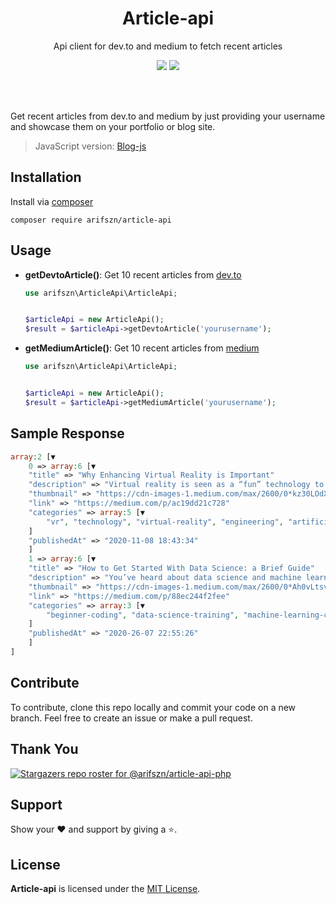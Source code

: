 <h1 align="center">Article-api</h1>
<p align="center">Api client for dev.to and medium to fetch recent articles</p>
<p align="center">
    <a href="https://packagist.org/packages/arifszn/article-api"><img src="https://img.shields.io/packagist/v/arifszn/article-api"/></a>
    <a href="https://github.com/arifszn/article-api-php/blob/main/LICENSE"><img src="https://img.shields.io/github/license/arifszn/article-api-php"/></a>
</p>

<br/>
<br/>

<p>Get recent articles from dev.to and medium by just providing your username and showcase them on your portfolio or blog site.</p>

> JavaScript version: <a href="https://github.com/arifszn/blog-js">Blog-js</a>

## Installation

Install via <a href="https://packagist.org/packages/arifszn/article-api">composer</a>
```
composer require arifszn/article-api
```


## Usage

- **getDevtoArticle()**: Get 10 recent articles from [dev.to](https://dev.to)

    ```php
    use arifszn\ArticleApi\ArticleApi;


    $articleApi = new ArticleApi();
    $result = $articleApi->getDevtoArticle('yourusername');
    ```


- **getMediumArticle()**: Get 10 recent articles from [medium](https://medium.com)

    ```php
    use arifszn\ArticleApi\ArticleApi;


    $articleApi = new ArticleApi();
    $result = $articleApi->getMediumArticle('yourusername');
    ```

## Sample Response


```php
array:2 [▼
    0 => array:6 [▼
    "title" => "Why Enhancing Virtual Reality is Important"
    "description" => "Virtual reality is seen as a “fun” technology to some without much...",
    "thumbnail" => "https://cdn-images-1.medium.com/max/2600/0*kz30LOdXT8CyOymh"
    "link" => "https://medium.com/p/ac19dd21c728"
    "categories" => array:5 [▼
        "vr", "technology", "virtual-reality", "engineering", "artificial-intelligence"
    ]
    "publishedAt" => "2020-11-08 18:43:34"
    ]
    1 => array:6 [▼
    "title" => "How to Get Started With Data Science: a Brief Guide"
    "description" => "You’ve heard about data science and machine learning, and you want to get started. Maybe you hear...",
    "thumbnail" => "https://cdn-images-1.medium.com/max/2600/0*Ah0vLtsvxqUvRWuS"
    "link" => "https://medium.com/p/88ec244f2fee"
    "categories" => array:3 [▼
        "beginner-coding", "data-science-training", "machine-learning-course"
    ]
    "publishedAt" => "2020-26-07 22:55:26"
    ]
]
```


## Contribute

To contribute, clone this repo locally and commit your code on a new branch. Feel free to create an issue or make a pull request.


## Thank You

[![Stargazers repo roster for @arifszn/article-api-php](https://reporoster.com/stars/arifszn/article-api-php)](https://github.com/arifszn/article-api-php/stargazers)


## Support

Show your ❤️ and support by giving a ⭐.


## License

**Article-api** is licensed under the [MIT License](https://github.com/arifszn/article-api-php/blob/main/LICENSE).
